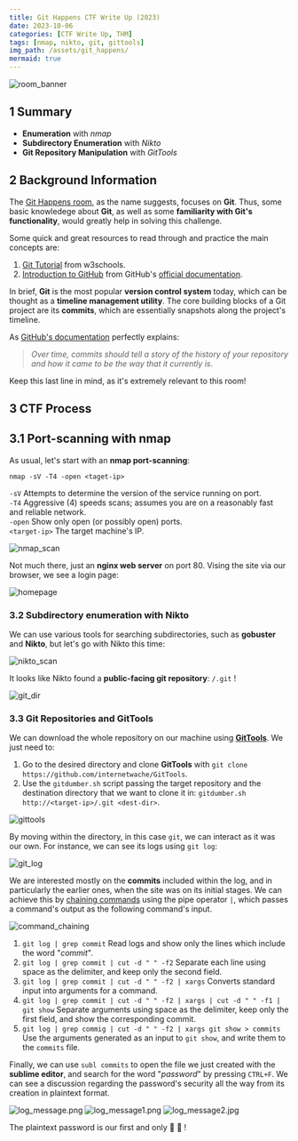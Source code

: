 ```yaml
---
title: Git Happens CTF Write Up (2023)
date: 2023-10-06
categories: [CTF Write Up, THM]
tags: [nmap, nikto, git, gittools]
img_path: /assets/git_happens/
mermaid: true
---
```


![room_banner](git_happens_banner.png)

## 1 Summary

<!-- Replace text-summary with graph -->
- **Enumeration** with _nmap_
- **Subdirectory Enumeration** with _Nikto_
- **Git Repository Manipulation** with _GitTools_

## 2 Background Information

The [Git Happens room](https://tryhackme.com/room/githappens), as the name suggests, focuses on **Git**. Thus, some basic knowledege about **Git**, as well as some **familiarity with Git's functionality**, would greatly help in solving this challenge. 

Some quick and great resources to read through and practice the main concepts are:
1. [Git Tutorial](https://www.w3schools.com/git/default.asp?remote=github) from w3schools.
2. [Introduction to GitHub](https://github.com/skills/introduction-to-github#introduction-to-github) from GitHub's [official documentation](https://github.com/git-guides#getting-started-with-git).

In brief, **Git** is the most popular **version control system** today, which can be thought as a **timeline management utility**. The core building blocks of a Git project are its **commits**, which are essentially snapshots along the project's timeline. 

As [GitHub's documentation](https://github.com/git-guides/git-commit) perfectly explains: 

>*Over time, commits should tell a story of the history of your repository and how it came to be the way that it currently is*.

Keep this last line in mind, as it's extremely relevant to this room!

## 3 CTF Process

## 3.1 Port-scanning with nmap

As usual, let's start with an **nmap port-scanning**:
```shell
nmap -sV -T4 -open <taget-ip>
````
`-sV` Attempts to determine the version of the service running on port.  
`-T4` Aggressive (4) speeds scans; assumes you are on a reasonably fast and reliable network.    
`-open` Show only open (or possibly open) ports.   
`<target-ip>` The target machine's IP. 

![nmap_scan](nmap-scan.jpg)

Not much there, just an **nginx web server** on port 80. Vising the site via our browser, we see a login page:

![homepage](homepage.png)

### 3.2 Subdirectory enumeration with Nikto

We can use various tools for searching subdirectories, such as **gobuster** and **Nikto**, but let's go with Nikto this time:

![nikto_scan](nikto_scan.jpg)

It looks like Nikto found a **public-facing git repository**: `/.git` ! 

![git_dir](git_dir.png)

### 3.3 Git Repositories and GitTools

We can download the whole repository on our machine using [**GitTools**](https://github.com/internetwache/GitTools). We just need to:
1. Go to the desired directory and clone **GitTools** with `git clone https://github.com/internetwache/GitTools`.
2. Use the `gitdumber.sh` script passing the target repository and the destination directory that we want to clone it in: `gitdumber.sh http://<target-ip>/.git <dest-dir>`.

![gittools](git_clone.jpg)

By moving within the directory, in this case `git`, we can interact as it was our own. For instance, we can see its logs using `git log`:

![git_log](git_log.png)

We are interested mostly on the **commits** included within the log, and in particularly the earlier ones, when the site was on its initial stages. We can achieve this by [chaining commands](https://www.diskinternals.com/linux-reader/bash-chain-commands/#:~:text=Chaining%20usually%20means%20binding%20things,by%20simply%20introducing%20an%20operator.) using the pipe operator `|`, which passes a command's output as the following command's input.

![command_chaining](git_commits_file.jpg)
1. `git log | grep commit` Read logs and show only the lines which include the word "_commit_".
2. `git log | grep commit | cut -d " " -f2` Separate each line using space as the delimiter, and keep only the second field.
3. `git log | grep commit | cut -d " " -f2 | xargs` Converts standard input into arguments for a command.
4. `git log | grep commit | cut -d " " -f2 | xargs | cut -d " " -f1 | git show` Separate arguments using space as the delimiter, keep only the first field, and show the corresponding commit.
5. `git log | grep commig | cut -d " " -f2 | xargs git show > commits` Use the arguments generated as an input to `git show`, and write them to the `commits` file. 

Finally, we can use `subl commits` to open the file we just created with the **sublime editor**, and search for the word "_password_" by pressing `CTRL+F`. We can see a discussion regarding the password's security all the way from its creation in plaintext format.

![log_message.png](log_message.png)
![log_message1.png](log_message1.png)
![log_message2.jpg](log_message2.jpg)

The plaintext password is our first and only 🚩 🥂 !
